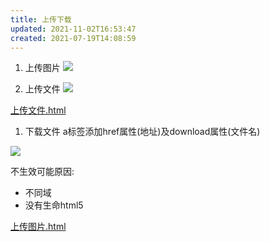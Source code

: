```yaml
---
title: 上传下载
updated: 2021-11-02T16:53:47
created: 2021-07-19T14:08:59
---
```


1.  上传图片
![](C:\Users\hvgub\AppData\Local\Temp\第一笔记本\pandoc/media/image1.png)

1.  上传文件
![](C:\Users\hvgub\AppData\Local\Temp\第一笔记本\pandoc/media/image2.png)

[上传文件.html](../../resources/d754f225ea2e49a8ace696080cdf7fbc.html)

1.  下载文件
a标签添加href属性(地址)及download属性(文件名)

![](C:\Users\hvgub\AppData\Local\Temp\第一笔记本\pandoc/media/image3.png)

不生效可能原因:
- 不同域
- 没有生命html5

[上传图片.html](../../resources/c6128607c242462dbc2ae4a8a77dba20.html)
